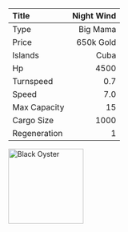 |Title        | Night Wind
|:-|-:
|Type         | Big Mama     
|Price        | 650k Gold    
|Islands      | Cuba
|Hp           | 4500
|Turnspeed    | 0.7
|Speed        | 7.0
|Max Capacity | 15
|Cargo Size   | 1000
|Regeneration | 1

<img src="assets/img/blackOyster.png" alt="Black Oyster" width="150px" length="150px">
